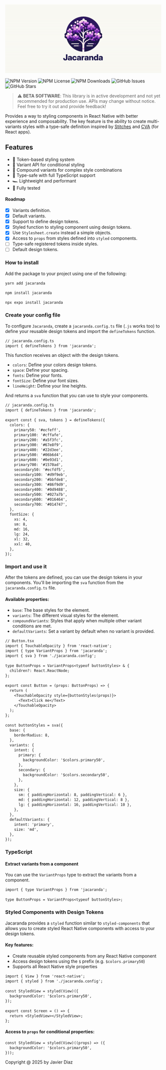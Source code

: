 ![Discover Jacaranda](./docs/meta-jacaranda.jpg)

![NPM Version](https://img.shields.io/npm/v/jacaranda?style=flat)
![NPM License](https://img.shields.io/npm/l/jacaranda?style=flat)
![NPM Downloads](https://img.shields.io/npm/dt/jacaranda?style=flat)
![GitHub Issues](https://img.shields.io/github/issues/coderdiaz/jacaranda?style=flat)
![GitHub Stars](https://img.shields.io/github/stars/coderdiaz/jacaranda?style=flat)

> ⚠️ **BETA SOFTWARE**: This library is in active development and not yet recommended for production use. APIs may change without notice. Feel free to try it out and provide feedback!

Provides a way to styling components in React Native with better experience and composability. The key feature is the ability to create multi-variants styles with a type-safe definition inspired by [Stitches](https://stitches.dev/docs/variants) and [CVA](https://cva.style/docs/getting-started/variants) (for React apps).

## Features

- 🎨 Token-based styling system
- 🧩 Variant API for conditional styling
- 🔄 Compound variants for complex style combinations
- 🧠 Type-safe with full TypeScript support
- 🏎️ Lightweight and performant
- 🧪 Fully tested

#### Roadmap

- [x] Variants definition.
- [x] Default variants.
- [x] Support to define design tokens.
- [x] Styled function to styling component using design tokens.
- [x] Use `Stylesheet.create` instead a simple objects.
- [x] Access to `props` from styles defined into `styled` components.
- [ ] Type-safe registered tokens inside styles.
- [ ] Default design tokens.

### How to install

Add the package to your project using one of the following:

```sh
yarn add jacaranda
```

```sh
npm install jacaranda
```

```sh
npx expo install jacaranda
```

### Create your config file

To configure `Jacaranda`, create a `jacaranda.config.ts` file (`.js` works too) to define your reusable design tokens and import the `defineTokens` function.

```tsx
// jacaranda.config.ts
import { defineTokens } from 'jacaranda';
```

This function receives an object with the design tokens.

- `colors`: Define your colors design tokens.
- `space`: Define your spacing.
- `fonts`: Define your fonts.
- `fontSize`: Define your font sizes.
- `lineHeight`: Define your line heights.

And returns a `sva` function that you can use to style your components.

```tsx
// jacaranda.config.ts
import { defineTokens } from 'jacaranda';

export const { sva, tokens } = defineTokens({
  colors: {
    primary50: '#ecfeff',
    primary100: '#cffafe',
    primary200: '#a5f3fc',
    primary300: '#67e8f9',
    primary400: '#22d3ee',
    primary500: '#06b6d4',
    primary600: '#0e93d1',
    primary700: '#1570ad',
    secondary50: '#ecfdf5',
    secondary100: '#d9f9eb',
    secondary200: '#bbfde8',
    secondary300: '#86f9d9',
    secondary400: '#0d9488',
    secondary500: '#027a7b',
    secondary600: '#016464',
    secondary700: '#014747',
  },
  fontSize: {
    xs: 4,
    sm: 8,
    md: 16,
    lg: 24,
    xl: 32,
    xxl: 40,
  },
});
```

### Import and use it

After the tokens are defined, you can use the design tokens in your components. You'll be importing the `sva` function from the `jacaranda.config.ts` file.

#### Available properties:

- `base`: The base styles for the element.
- `variants`: The different visual styles for the element.
- `compoundVariants`: Styles that apply when multiple other variant conditions are met.
- `defaultVariants`: Set a variant by default when no variant is provided.

```tsx
// Button.tsx
import { TouchableOpacity } from 'react-native';
import { type VariantProps } from 'jacaranda';
import { sva } from './jacaranda.config';

type ButtonProps = VariantProps<typeof buttonStyles> & {
  children?: React.ReactNode;
};

export const Button = (props: ButtonProps) => {
  return (
    <TouchableOpacity style={buttonStyles(props)}>
      <Text>Click me</Text>
    </TouchableOpacity>
  );
};

const buttonStyles = sva({
  base: {
    borderRadius: 8,
  },
  variants: {
    intent: {
      primary: {
        backgroundColor: '$colors.primary50',
      },
      secondary: {
        backgroundColor: '$colors.secondary50',
      },
    },
    size: {
      sm: { paddingHorizontal: 8, paddingVertical: 6 },
      md: { paddingHorizontal: 12, paddingVertical: 8 },
      lg: { paddingHorizontal: 16, paddingVertical: 10 },
    },
  },
  defaultVariants: {
    intent: 'primary',
    size: 'md',
  },
});
```

### TypeScript

#### Extract variants from a component

You can use the `VariantProps` type to extract the variants from a component.

```tsx
import { type VariantProps } from 'jacaranda';

type ButtonProps = VariantProps<typeof buttonStyles>;
```

### Styled Components with Design Tokens

Jacaranda provides a `styled` function similar to `styled-components` that allows you to create styled React Native components with access to your design tokens.

#### Key features:

- Create reusable styled components from any React Native component
- Access design tokens using the `$` prefix (e.g. `$colors.primary50`)
- Supports all React Native style properties

```tsx
import { View } from 'react-native';
import { styled } from './jacaranda.config';

const StyledView = styled(View)({
  backgroundColor: '$colors.primary50',
});

export const Screen = () => {
  return <StyledView></StyledView>;
};
```

#### Access to `props` for conditional properties:

```tsx
const StyledView = styled(View)((props) => ({
  backgroundColor: '$colors.primary50',
}));
```

Copyright @ 2025 by Javier Diaz
